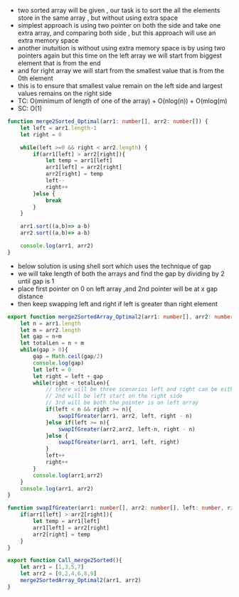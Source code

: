 - two sorted array will be given , our task is to sort the all the elements store in the same array , but without using extra space
- simplest approach is using two pointer on both the side and take one extra array, and comparing both side , but this approach will use an extra memory space
- another inutuition is without using extra memory space is by using two pointers again but this time on the left array we will start from biggest element that is from the end 
- and for right array we will start from the smallest value that is from the 0th element 
- this is to ensure that smallest value remain on the left side and largest values remains on the right side
- TC: O(minimum of length of one of the array) + O(nlog(n)) + O(mlog(m)
- SC: O(1)
```ts
function merge2Sorted_Optimal(arr1: number[], arr2: number[]) {
    let left = arr1.length-1
    let right = 0

    while(left >=0 && right < arr2.length) {
        if(arr1[left] > arr2[right]){
            let temp = arr1[left]
            arr1[left] = arr2[right]
            arr2[right] = temp
            left--
            right++
        }else {
            break
        }
    }

    arr1.sort((a,b)=> a-b)
    arr2.sort((a,b)=> a-b)

    console.log(arr1, arr2)
}
```
- below solution is using shell sort which uses the technique of gap
- we will take length of both the arrays and find the gap by dividing by 2 until gap is 1
- place first pointer on 0 on left array ,and 2nd pointer will be at x gap distance
- then keep swapping left and right if left is greater than right element
```ts
export function merge2SortedArray_Optimal2(arr1: number[], arr2: number[]){
    let n = arr1.length
    let m = arr2.length
    let gap = n+m
    let totalLen = n + m
    while(gap > 0){
        gap = Math.ceil(gap/2)
        console.log(gap)
        let left = 0
        let right = left + gap
        while(right < totalLen){
            // there will be three scenarios left and right can be either side left on left array and right on right array
            // 2nd will be left start on the right side
            // 3rd will be both the pointer is on left array
            if(left < n && right >= n){
                swapIfGreater(arr1, arr2, left, right - n)
            }else if(left >= n){
                swapIfGreater(arr2,arr2, left-n, right - n)
            }else {
                swapIfGreater(arr1, arr1, left, right)
            }
            left++
            right++
        }
        console.log(arr1,arr2)
    }
    console.log(arr1, arr2)
}

function swapIfGreater(arr1: number[], arr2: number[], left: number, right: number){
    if(arr1[left] > arr2[right]){
        let temp = arr1[left]
        arr1[left] = arr2[right]
        arr2[right] = temp
    }
}

export function Call_merge2Sorted(){
    let arr1 = [1,3,5,7]
    let arr2 = [0,2,4,6,8,9]
    merge2SortedArray_Optimal2(arr1, arr2)
}

```
